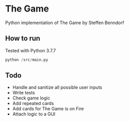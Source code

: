 # The Game
Python implementation of The Game by Steffen Benndorf

## How to run
Tested with Python 3.7.7

```python
python /src/main.py
```

## Todo
- Handle and sanitize all possible user inputs
- Write tests
- Check game logic
- Add repeated cards
- Add cards for The Game is on Fire
- Attach logic to a GUI
